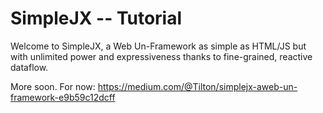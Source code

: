 # SimpleJX -- Tutorial
Welcome to SimpleJX, a Web Un-Framework as simple as HTML/JS but with unlimited power and expressiveness thanks to fine-grained, reactive dataflow. 


More soon. For now: https://medium.com/@Tilton/simplejx-aweb-un-framework-e9b59c12dcff



